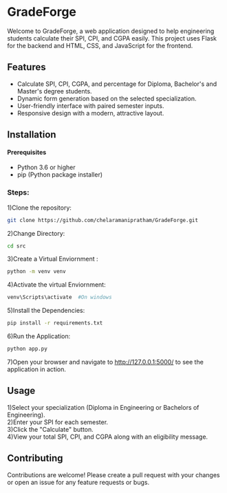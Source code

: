 # GradeForge

Welcome to GradeForge, a web application designed to help engineering students calculate their SPI, CPI, and CGPA easily. This project uses Flask for the backend and HTML, CSS, and JavaScript for the frontend.

## Features
- Calculate SPI, CPI, CGPA, and percentage for Diploma, Bachelor's and Master's degree students.
- Dynamic form generation based on the selected specialization.
- User-friendly interface with paired semester inputs.
- Responsive design with a modern, attractive layout.

## Installation
#### Prerequisites
- Python 3.6 or higher
- pip (Python package installer)

### Steps:
1)Clone the repository:
```sh
git clone https://github.com/chelaramanipratham/GradeForge.git
```

2)Change Directory:
```sh
cd src
```

3)Create a Virtual Enviornment :
```sh
python -m venv venv
```

4)Activate the virtual Enviornment:
```sh
venv\Scripts\activate  #On windows
```

5)Install the Dependencies:
```sh
pip install -r requirements.txt
```

6)Run the Application:
```sh
python app.py
```

7)Open your browser and navigate to http://127.0.0.1:5000/ to see the application in action.

## Usage
1)Select your specialization (Diploma in Engineering or Bachelors of Engineering).<br>
2)Enter your SPI for each semester.<br>
3)Click the "Calculate" button.<br>
4)View your total SPI, CPI, and CGPA along with an eligibility message.<br>

## Contributing
Contributions are welcome! Please create a pull request with your changes or open an issue for any feature requests or bugs.
